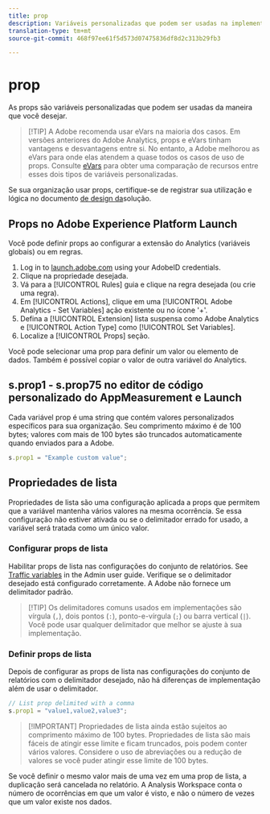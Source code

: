 ```yaml
---
title: prop
description: Variáveis personalizadas que podem ser usadas na implementação.
translation-type: tm+mt
source-git-commit: 468f97ee61f5d573d07475836df8d2c313b29fb3

---
```



# prop

As props são variáveis personalizadas que podem ser usadas da maneira que você desejar.

> [!TIP] A Adobe recomenda usar eVars na maioria dos casos. Em versões anteriores do Adobe Analytics, props e eVars tinham vantagens e desvantagens entre si. No entanto, a Adobe melhorou as eVars para onde elas atendem a quase todos os casos de uso de props. Consulte [eVars](evar.md) para obter uma comparação de recursos entre esses dois tipos de variáveis personalizadas.

Se sua organização usar props, certifique-se de registrar sua utilização e lógica no documento [de design da](../../prepare/solution-design.md)solução.

## Props no Adobe Experience Platform Launch

Você pode definir props ao configurar a extensão do Analytics (variáveis globais) ou em regras.

1. Log in to [launch.adobe.com](https://launch.adobe.com) using your AdobeID credentials.
2. Clique na propriedade desejada.
3. Vá para a [!UICONTROL Rules] guia e clique na regra desejada (ou crie uma regra).
4. Em [!UICONTROL Actions], clique em uma [!UICONTROL Adobe Analytics - Set Variables] ação existente ou no ícone &#39;+&#39;.
5. Defina a [!UICONTROL Extension] lista suspensa como Adobe Analytics e [!UICONTROL Action Type] como [!UICONTROL Set Variables].
6. Localize a [!UICONTROL Props] seção.

Você pode selecionar uma prop para definir um valor ou elemento de dados. Também é possível copiar o valor de outra variável do Analytics.

## s.prop1 - s.prop75 no editor de código personalizado do AppMeasurement e Launch

Cada variável prop é uma string que contém valores personalizados específicos para sua organização. Seu comprimento máximo é de 100 bytes; valores com mais de 100 bytes são truncados automaticamente quando enviados para a Adobe.

```js
s.prop1 = "Example custom value";
```

## Propriedades de lista

Propriedades de lista são uma configuração aplicada a props que permitem que a variável mantenha vários valores na mesma ocorrência. Se essa configuração não estiver ativada ou se o delimitador errado for usado, a variável será tratada como um único valor.

### Configurar props de lista

Habilitar props de lista nas configurações do conjunto de relatórios. See [Traffic variables](/help/admin/admin/c-traffic-variables/traffic-var.md) in the Admin user guide. Verifique se o delimitador desejado está configurado corretamente. A Adobe não fornece um delimitador padrão.

> [!TIP] Os delimitadores comuns usados em implementações são vírgula (`,`), dois pontos (`:`), ponto-e-vírgula (`;`) ou barra vertical (`|`). Você pode usar qualquer delimitador que melhor se ajuste à sua implementação.

### Definir props de lista

Depois de configurar as props de lista nas configurações do conjunto de relatórios com o delimitador desejado, não há diferenças de implementação além de usar o delimitador.

```js
// List prop delimited with a comma
s.prop1 = "value1,value2,value3";
```

> [!IMPORTANT] Propriedades de lista ainda estão sujeitos ao comprimento máximo de 100 bytes. Propriedades de lista são mais fáceis de atingir esse limite e ficam truncados, pois podem conter vários valores. Considere o uso de abreviações ou a redução de valores se você puder atingir esse limite de 100 bytes.

Se você definir o mesmo valor mais de uma vez em uma prop de lista, a duplicação será cancelada no relatório. A Analysis Workspace conta o número de ocorrências em que um valor é visto, e não o número de vezes que um valor existe nos dados.
